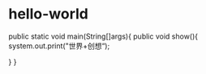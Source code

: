# hello-world
public static void main(String[]args){
  public  void show(){
    system.out.print("世界+创想“);
    
  }
}
